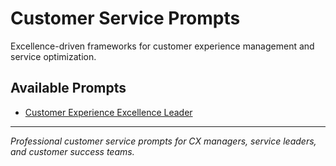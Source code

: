 # Customer Service Prompts

Excellence-driven frameworks for customer experience management and service optimization.

## Available Prompts

- [Customer Experience Excellence Leader](./customer-experience-excellence-leader.md)

---

*Professional customer service prompts for CX managers, service leaders, and customer success teams.*
